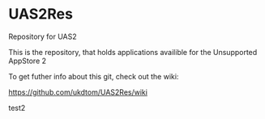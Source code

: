 # UAS2Res
Repository for UAS2

This is the repository, that holds applications availible for the Unsupported AppStore 2

To get futher info about this git, check out the wiki:

https://github.com/ukdtom/UAS2Res/wiki

test2

